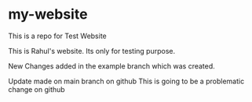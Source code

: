 # my-website
This is a repo for Test Website

This is Rahul's website. Its only for testing purpose.

New Changes added in the example branch which was created.

Update made on main branch on github
This is going to be a problematic change on github
